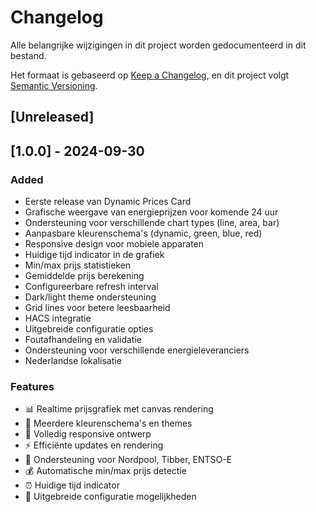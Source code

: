 # Changelog

Alle belangrijke wijzigingen in dit project worden gedocumenteerd in dit bestand.

Het formaat is gebaseerd op [Keep a Changelog](https://keepachangelog.com/nl/1.0.0/),
en dit project volgt [Semantic Versioning](https://semver.org/lang/nl/).

## [Unreleased]

## [1.0.0] - 2024-09-30

### Added
- Eerste release van Dynamic Prices Card
- Grafische weergave van energieprijzen voor komende 24 uur
- Ondersteuning voor verschillende chart types (line, area, bar)
- Aanpasbare kleurenschema's (dynamic, green, blue, red)
- Responsive design voor mobiele apparaten
- Huidige tijd indicator in de grafiek
- Min/max prijs statistieken
- Gemiddelde prijs berekening
- Configureerbare refresh interval
- Dark/light theme ondersteuning
- Grid lines voor betere leesbaarheid
- HACS integratie
- Uitgebreide configuratie opties
- Foutafhandeling en validatie
- Ondersteuning voor verschillende energieleveranciers
- Nederlandse lokalisatie

### Features
- 📊 Realtime prijsgrafiek met canvas rendering
- 🎨 Meerdere kleurenschema's en themes
- 📱 Volledig responsive ontwerp
- ⚡ Efficiënte updates en rendering
- 🌟 Ondersteuning voor Nordpool, Tibber, ENTSO-E
- 💰 Automatische min/max prijs detectie
- ⏰ Huidige tijd indicator
- 🔧 Uitgebreide configuratie mogelijkheden